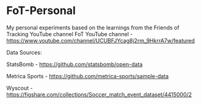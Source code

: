 # FoT-Personal
My personal experiments based on the learnings from the Friends of Tracking YouTube channel
FoT YouTube channel - https://www.youtube.com/channel/UCUBFJYcag8j2rm_9HkrrA7w/featured

Data Sources:

StatsBomb - https://github.com/statsbomb/open-data

Metrica Sports - https://github.com/metrica-sports/sample-data

Wyscout - https://figshare.com/collections/Soccer_match_event_dataset/4415000/2
